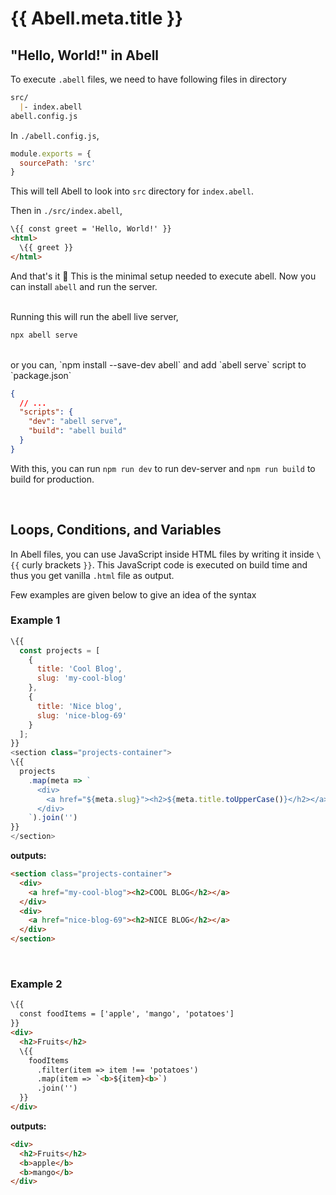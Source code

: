 # {{ Abell.meta.title }}

## "Hello, World!" in Abell

To execute `.abell` files, we need to have following files in directory

```md
src/
  |- index.abell
abell.config.js
```

In `./abell.config.js`,
```js
module.exports = {
  sourcePath: 'src'
}
```
This will tell Abell to look into `src` directory for `index.abell`.

Then in `./src/index.abell`,
```html
\{{ const greet = 'Hello, World!' }}
<html>
  \{{ greet }}
</html>
```

And that's it 🎉 This is the minimal setup needed to execute abell. Now you can install `abell` and run the server. 
<br/><br/>

Running this will run the abell live server,
```sh
npx abell serve
```

<br/>
or you can, `npm install --save-dev abell` and add `abell serve` script to `package.json`

```json
{
  // ...
  "scripts": {
    "dev": "abell serve",
    "build": "abell build"
  }
}
```

With this, you can run `npm run dev` to run dev-server and `npm run build` to build for production.

<br/>

## Loops, Conditions, and Variables

In Abell files, you can use JavaScript inside HTML files by writing it inside `\{{` curly brackets `}}`. This JavaScript code is executed on build time and thus you get vanilla `.html` file as output. 

Few examples are given below to give an idea of the syntax

### Example 1
```js
\{{ 
  const projects = [
    {
      title: 'Cool Blog',
      slug: 'my-cool-blog'
    },
    {
      title: 'Nice blog',
      slug: 'nice-blog-69'
    }
  ];
}}
<section class="projects-container">
\{{
  projects
    .map(meta => `
      <div>
        <a href="${meta.slug}"><h2>${meta.title.toUpperCase()}</h2></a>
      </div>
    `).join('')
}}
</section>
```

**outputs:**

```html
<section class="projects-container">
  <div>
    <a href="my-cool-blog"><h2>COOL BLOG</h2></a>
  </div>
  <div>
    <a href="nice-blog-69"><h2>NICE BLOG</h2></a>
  </div>
</section>
```
<br/>

### Example 2

```html
\{{
  const foodItems = ['apple', 'mango', 'potatoes']
}}
<div>
  <h2>Fruits</h2>
  \{{
    foodItems
      .filter(item => item !== 'potatoes')
      .map(item => `<b>${item}<b>`)
      .join('')
  }}
</div>
```

**outputs:**

```html
<div>
  <h2>Fruits</h2>
  <b>apple</b>
  <b>mango</b>
</div>
```


